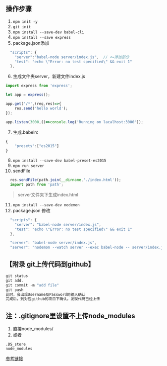 ## 操作步骤
1. `npm init -y`
2. `git init`
3. `npm install --save-dev babel-cli`
4. `npm install --save express`
5. package.json添加
```javascript
  "scripts": {
    "server":"babel-node server/index.js",  // <=添加部分
    "test": "echo \"Error: no test specified\" && exit 1"
  },
```
6. 生成文件夹server，新建文件index.js
```javascript
import express from 'express';

let app = express();

app.get('/*',(req,res)=>{
    res.send('hello world');
});

app.listen(3000,()=>console.log('Running on lacalhost:3000'));
```
7. 生成.babelrc
```javascript
{
    "presets":["es2015"]
}
```
8. `npm install --save-dev babel-preset-es2015`
9. `npm run server`
10. sendFile
```javascript
  res.sendFile(path.join(__dirname,'./index.html'));
  import path from 'path';
```
> server文件夹下生成index.html
11. `npm install --save-dev nodemon`
12. package.json 修改
```javascript
  "scripts": {
    "server": "babel-node server/index.js",
    "test": "echo \"Error: no test specified\" && exit 1"
  },

  "server": "babel-node server/index.js",
  "server": "nodemon --watch server --exec babel-node -- server/index.js",
```
## 【附录 git上传代码到github】
```javascript
git status
git add.
git commit -m "add file"
git push
此时，会出现Username及Password的输入确认
完成后，到对应github的项目下确认，发现代码已经上传
```
## 注：.gitignore里设置不上传node_modules 
1. 直接node_modules/
2. 或者
```
.DS_store
node_modules
```
[参考链接](http://www.cnblogs.com/dzxw2371/p/6141319.html)

